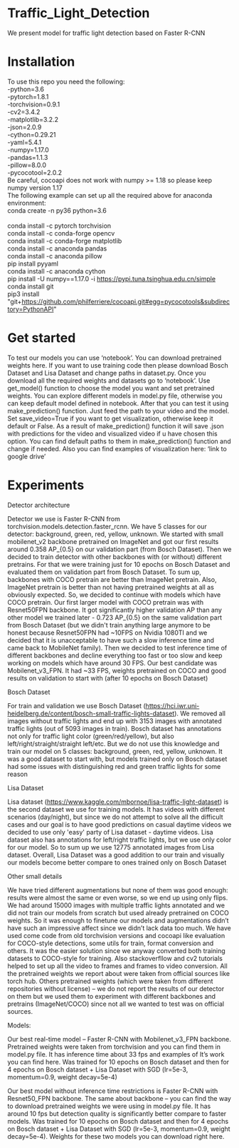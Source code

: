 # Traffic_Light_Detection

We present model for traffic light detection based on Faster R-CNN <br />

# Installation
To use this repo you need the following: <br />
-python=3.6 <br /> 
-pytorch=1.8.1 <br />
-torchvision=0.9.1 <br /> 
-cv2=3.4.2 <br />
-matplotlib=3.2.2 <br /> 
-json=2.0.9 <br />
-cython=0.29.21 <br /> 
-yaml=5.4.1 <br /> 
-numpy=1.17.0 <br /> 
-pandas=1.1.3 <br /> 
-pillow=8.0.0 <br /> 
-pycocotool=2.0.2 <br />
Be careful, cocoapi does not work with numpy >= 1.18 so please keep numpy version 1.17 <br /> 
The following example can set up all the required above for anaconda environment: <br />
conda create -n py36 python=3.6 <br />  
conda install -c pytorch torchvision <br />
conda install -c conda-forge opencv <br /> 
conda install -c conda-forge matplotlib <br />
conda install -c anaconda pandas <br /> 
conda install -c anaconda pillow <br />
pip install pyyaml <br />
conda install -c anaconda cython <br /> 
pip install -U numpy==1.17.0 -i https://pypi.tuna.tsinghua.edu.cn/simple <br /> 
conda install git <br /> 
pip3 install "git+https://github.com/philferriere/cocoapi.git#egg=pycocotools&subdirectory=PythonAPI" <br />
# Get started
To test our models you can use ‘notebook’. You can download pretrained weights here. If you want to use training code then please download Bosch Dataset and Lisa Dataset and change paths in dataset.py. Once you download all the required weights and datasets go to ‘notebook’. Use get_model() function to choose the model you want and set pretrained weights. You can explore different models in model.py file, otherwise you can keep default model defined in notebook. After that you can test it using make_prediction() function. Just feed the path to your video and the model. Set save_video=True if you want to get visualization, otherwise keep it default or False. As a result of make_prediction() function it will save .json with predictions for the video and visualized video if u have chosen this option. You can find default paths to them in make_prediction() function and change if needed. Also you can find examples of visualization here: ‘link to google drive’

# Experiments

Detector architecture <br />

Detector we use is Faster R-CNN from torchvision.models.detection.faster_rcnn. We have 5 classes for our detector: background, green, red, yellow, unknown. We started with small mobilenet_v2 backbone pretrained on ImageNet and got our first results around 0.358 AP_{0.5} on our validation part (from Bosch Dataset). Then we decided to train detector with other backbones with (or without) different pretrains. For that we were training just for 10 epochs on Bosch Dataset and evaluated them on validation part from Bosch Dataset. To sum up, backbones with COCO pretrain are better than ImageNet pretrain. Also, ImageNet pretrain is better than not having pretrained weights at all as obviously expected. So, we decided to continue with models which have COCO pretrain. Our first larger model with COCO pretrain was with Resnet50FPN backbone. It got significantly higher validation AP than any other model we trained later - 0.723 AP_{0.5} on the same validation part from Bosch Dataset (but we didn't train anything large anymore to be honest because Resnet50FPN had ~10FPS on Nvidia 1080TI and we decided that it is unacceptable to have such a slow inference time and came back to MobileNet family). Then we decided to test inference time of different backbones and decline everything too fast or too slow and keep working on models which have around 30 FPS. Our best candidate was Mobilenet_v3_FPN. It had ~33 FPS, weights pretrained on COCO and good results on validation to start with (after 10 epochs on Bosch Dataset) <br />

Bosch Dataset <br />

For train and validation we use Bosch Dataset (https://hci.iwr.uni-heidelberg.de/content/bosch-small-traffic-lights-dataset). We removed all images without traffic lights and end up with 3153 images with annotated traffic lights (out of 5093 images in train). Bosch dataset has annotations not only for traffic light color (green/red/yellow), but also left/right/straight/straight left/etc. But we do not use this knowledge and train our model on 5 classes: background, green, red, yellow, unknown. It was a good dataset to start with, but models trained only on Bosch dataset had some issues with distinguishing red and green traffic lights for some reason <br />

Lisa Dataset <br />

Lisa dataset (https://www.kaggle.com/mbornoe/lisa-traffic-light-dataset) is the second dataset we use for training models. It has videos with different scenarios (day/night), but since we do not attempt to solve all the difficult cases and our goal is to have good predictions on casual daytime videos we decided to use only 'easy' party of Lisa dataset - daytime videos. Lisa dataset also has annotations for left/right traffic lights, but we use only color for our model. So to sum up we use 12775 annotated images from Lisa dataset. Overall, Lisa Dataset was a good addition to our train and visually our models become better compare to ones trained only on Bosch Dataset <br />

Other small details <br />

We have tried different augmentations but none of them was good enough: results were almost the same or even worse, so we end up using only flips. We had around 15000 images with multiple traffic lights annotated and we did not train our models from scratch but used already pretrained on COCO weights. So it was enough to finetune our models and augmentations didn’t have such an impressive affect since we didn’t lack data too much. We have used come code from old torchvision versions and cocoapi like evaluation for COCO-style detections, some utils for train, format conversion and others. It was the easier solution since we anyway converted both training datasets to COCO-style for training. Also stackoverfllow and cv2 tutorials helped to set up all the video to frames and frames to video conversion. All the pretrained weights we report about were taken from official sources like torch hub. Others pretrained weights (which were taken from different repositories without license) – we do not report the results of our detector on them but we used them to experiment with different backbones and pretrains (ImageNet/COCO) since not all we wanted to test was on official sources. <br />

Models:<br />

Our best real-time model – Faster R-CNN with Mobilenet_v3_FPN backbone. Pretrained weights were taken from torchvision and you can find them in model.py file. It has inference time about 33 fps and examples of It’s work you can find here. Was trained for 10 epochs on Bosch dataset and then for 4 epochs on Bosch dataset + Lisa Dataset with SGD (lr=5e-3, momentum=0.9, weight decay=5e-4) <br />

Our best model without inference time restrictions is  Faster R-CNN with Resnet50_FPN backbone. The same about backbone – you can find the way to download pretrained weights we were using in model.py file. It has around 10 fps but detection quality is significantly better compare to faster models. Was trained for 10 epochs on Bosch dataset and then for 4 epochs on Bosch dataset + Lisa Dataset with SGD (lr=5e-3, momentum=0.9, weight decay=5e-4).
Weights for these two models you can download right here.<br />
